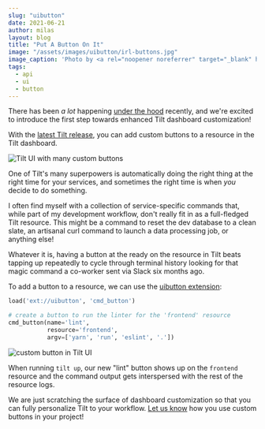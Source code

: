 ```yaml
---
slug: "uibutton"
date: 2021-06-21
author: milas
layout: blog
title: "Put A Button On It"
image: "/assets/images/uibutton/irl-buttons.jpg"
image_caption: 'Photo by <a rel="noopener noreferrer" target="_blank" href="https://unsplash.com/@polarmermaid">Anne Nygård</a>'
tags:
  - api
  - ui
  - button
---
```


There has been _a lot_ happening [under the hood](/2021/04/30/how-many-servers.html) recently, and we're excited to introduce the first step towards enhanced Tilt dashboard customization!

With the [latest Tilt release](https://github.com/tilt-dev/tilt/releases/latest), you can add custom buttons to a resource in the Tilt dashboard.

![Tilt UI with many custom buttons](/assets/images/uibutton/lots-o-buttons.png)

One of Tilt's many superpowers is automatically doing the right thing at the right time for your services, and sometimes the right time is when _you_ decide to do something.

I often find myself with a collection of service-specific commands that, while part of my development workflow, don't really fit in as a full-fledged Tilt resource.
This might be a command to reset the dev database to a clean slate, an artisanal curl command to launch a data processing job, or anything else!

Whatever it is, having a button at the ready on the resource in Tilt beats tapping up repeatedly to cycle through terminal history looking for that magic command a co-worker sent via Slack six months ago.

To add a button to a resource, we can use the [uibutton extension](https://github.com/tilt-dev/tilt-extensions/tree/master/uibutton):
```python
load('ext://uibutton', 'cmd_button')

# create a button to run the linter for the 'frontend' resource
cmd_button(name='lint',
           resource='frontend',
           argv=['yarn', 'run', 'eslint', '.'])
```

![custom button in Tilt UI](/assets/images/uibutton/button-example.gif)

When running `tilt up`, our new "lint" button shows up on the `frontend` resource and the command output gets interspersed with the rest of the resource logs.

We are just scratching the surface of dashboard customization so that you can fully personalize Tilt to your workflow. [Let us know](https://docs.tilt.dev/#community) how you use custom buttons in your project!
